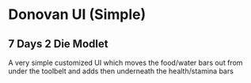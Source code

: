 # Donovan UI (Simple)

## 7 Days 2 Die Modlet

A very simple customized UI which moves the food/water bars out from under the toolbelt and adds then underneath the health/stamina bars
